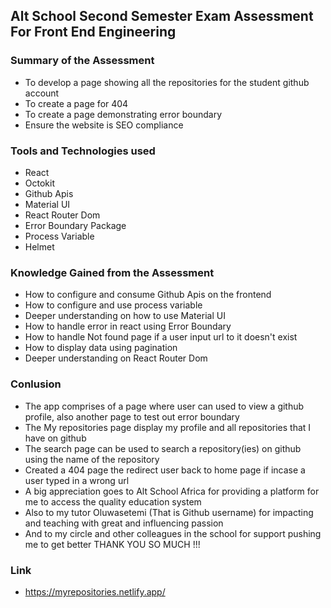 ## Alt School Second Semester Exam Assessment For Front End Engineering 

### Summary of the Assessment
- To develop a page showing all the repositories for the student github account
- To create a page for 404 
- To create a page demonstrating error boundary
- Ensure the website is SEO compliance

### Tools and Technologies used
- React
- Octokit 
- Github Apis
- Material UI
- React Router Dom
- Error Boundary Package
- Process Variable
- Helmet

### Knowledge Gained from the Assessment
- How to configure and consume Github Apis on the frontend
- How to configure and use process variable
- Deeper understanding on how to use Material UI
- How to handle error in react using Error Boundary
- How to handle Not found page if a user input url to it doesn't exist
- How to display data using pagination
- Deeper understanding on React Router Dom

### Conlusion
- The app comprises of a page where user can used to view a github profile, also another page to test out error boundary 
- The My repositories page display my profile and  all repositories that I have on github
- The search page can be used to search a repository(ies) on github using the name of the repository
- Created a 404 page the redirect user back to home page if incase a user typed in a wrong url
- A big appreciation goes to Alt School Africa for providing a platform for me to access the quality education system
- Also to my tutor Oluwasetemi (That is Github username) for impacting and teaching with great and influencing passion 
- And to my circle and other colleagues in the school for support pushing me to get better THANK YOU SO MUCH !!!

### Link
- https://myrepositories.netlify.app/